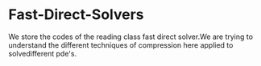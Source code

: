 Fast-Direct-Solvers
===================

We store the codes of the reading class fast direct solver.We are trying to understand the different techniques of compression here applied to solvedifferent pde's. 
